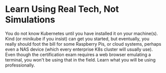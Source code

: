 # Learn Using Real Tech, Not Simulations

You do not know Kubernetes until you have installed it on your
machine(s). Kind (or minikube if you insist) can get you started, but
eventually, you really should foot the bill for some Raspberry Pis, or
cloud systems, perhaps even a NAS device (which every enterprise K8s
cluster will usually use). Even though the certification exam requires a
web browser emulating a terminal, you won't be using that in the field.
Learn what you will be using professionally.
